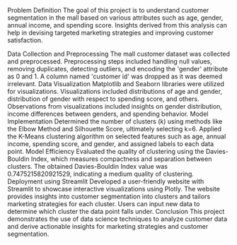 Problem Definition
The goal of this project is to understand customer segmentation in the mall based on various attributes such as age, gender, annual income, and spending score. Insights derived from this analysis can help in devising targeted marketing strategies and improving customer satisfaction.

Data Collection and Preprocessing
The mall customer dataset was collected and preprocessed.
Preprocessing steps included handling null values, removing duplicates, detecting outliers, and encoding the 'gender' attribute as 0 and 1.
A column named 'customer id' was dropped as it was deemed irrelevant.
Data Visualization
Matplotlib and Seaborn libraries were utilized for visualizations.
Visualizations included distributions of age and gender, distribution of gender with respect to spending score, and others.
Observations from visualizations included insights on gender distribution, income differences between genders, and spending behavior.
Model Implementation
Determined the number of clusters (k) using methods like the Elbow Method and Silhouette Score, ultimately selecting k=6.
Applied the K-Means clustering algorithm on selected features such as age, annual income, spending score, and gender, and assigned labels to each data point.
Model Efficiency
Evaluated the quality of clustering using the Davies-Bouldin Index, which measures compactness and separation between clusters.
The obtained Davies-Bouldin Index value was 0.7475215820921529, indicating a medium quality of clustering.
Deployment using Streamlit
Developed a user-friendly website with Streamlit to showcase interactive visualizations using Plotly.
The website provides insights into customer segmentation into clusters and tailors marketing strategies for each cluster.
Users can input new data to determine which cluster the data point falls under.
Conclusion
This project demonstrates the use of data science techniques to analyze customer data and derive actionable insights for marketing strategies and customer segmentation.
